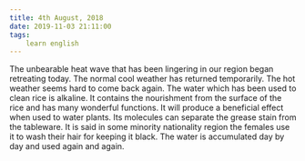 ```yaml
---
title: 4th August, 2018
date: 2019-11-03 21:11:00
tags:
    learn english
---
```


The unbearable heat wave that has been lingering in our region began retreating today. The normal cool weather has returned temporarily. The hot weather seems hard to come back again. 
The water which has been used to clean rice is alkaline. It contains the nourishment from the surface of the rice and has many wonderful functions. It will produce a beneficial effect when used to water plants. Its molecules can separate the grease stain from the tableware. It is said in some minority nationality region the females use it to wash their hair for keeping it black. The water is accumulated day by day and used again and again. 